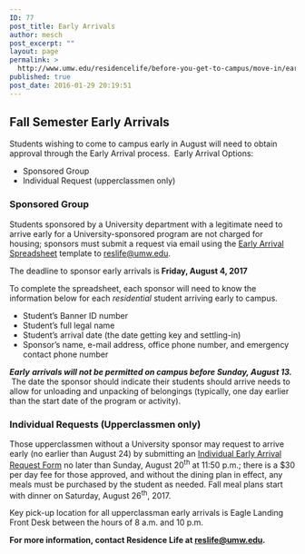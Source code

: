 ```yaml
---
ID: 77
post_title: Early Arrivals
author: mesch
post_excerpt: ""
layout: page
permalink: >
  http://www.umw.edu/residencelife/before-you-get-to-campus/move-in/early-arrivals/
published: true
post_date: 2016-01-29 20:19:51
---
```

<h2>Fall Semester Early Arrivals</h2>
Students wishing to come to campus early in August will need to obtain approval through the Early Arrival process.  Early Arrival Options:
<ul>
 	<li>Sponsored Group</li>
 	<li>Individual Request (upperclassmen only)</li>
</ul>
<h3><strong>Sponsored Group</strong></h3>
Students sponsored by a University department with a legitimate need to arrive early for a University-sponsored program are not charged for housing; sponsors must submit a request via email using the <a href="http://www.umw.edu/residencelife/wp-content/uploads/sites/30/2016/01/EarlyArrivalSpreadsheet.xlsx">Early Arrival Spreadsheet</a> template to <a href="mailto:reslife@umw.edu">reslife@umw.edu</a>.

The deadline to sponsor early arrivals is<strong> Friday, August 4, 2017</strong>

To complete the spreadsheet, each sponsor will need to know the information below for each <em>residential</em> student arriving early to campus.
<ul>
 	<li>Student’s Banner ID number</li>
 	<li>Student’s full legal name</li>
 	<li>Student’s arrival date (the date getting key and settling-in)</li>
 	<li>Sponsor’s name, e-mail address, office phone number, and emergency contact phone number</li>
</ul>
<em><strong>Early</strong> <strong>arrivals will not be permitted on campus before Sunday, August 13.  </strong></em>The date the sponsor should indicate their students should arrive needs to allow for unloading and unpacking of belongings (typically, one day earlier than the start date of the program or activity).
<h3>Individual Requests (Upperclassmen only)</h3>
Those upperclassmen without a University sponsor may request to arrive early (no earlier than August 24) by submitting an <a href="https://orgsync.com/59554/forms/146282">Individual Early Arrival Request Form</a> no later than Sunday, August 20<sup>th</sup> at 11:50 p.m.; there is a $30 per day fee for those approved, and without the dining plan in effect, any meals must be purchased by the student as needed. Fall meal plans start with dinner on Saturday, August 26<sup>th</sup>, 2017.

Key pick-up location for all upperclassman early arrivals is Eagle Landing Front Desk between the hours of 8 a.m. and 10 p.m.

<strong>For more information, contact Residence Life at </strong><a href="mailto:reslife@umw.edu"><strong>reslife@umw.edu</strong></a><strong>.</strong>

&nbsp;
